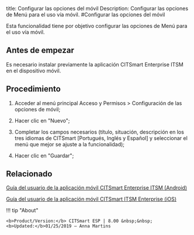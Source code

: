 title: Configurar las opciones del móvil
Description: Configurar las opciones de Menú para el uso vía móvil.
#Configurar las opciones del móvil

Esta funcionalidad tiene por objetivo configurar las opciones de Menú para el
uso vía móvil.

Antes de empezar
--------------------

Es necesario instalar previamente la aplicación CITSmart Enterprise ITSM en el
dispositivo móvil.

Procedimiento
-----------------

1.  Acceder al menú principal Acceso y Permisos \> Configuración de las opciones
    de móvil;

2.  Hacer clic en "Nuevo";

3.  Completar los campos necesarios (título, situación, descripción en los tres
    idiomas de CITSmart [Portugués, Inglés y Español] y seleccionar el menú que
    mejor se ajuste a la funcionalidad);

4.  Hacer clic en "Guardar";

Relacionado
-----------

[Guía del usuario de la aplicación móvil CITSmart Enterprise ITSM (Android)](/es-es/citsmart-esp-8/additional-features/mobile-and-field-service/apps/citsmart-app-android.html)

[Guía del usuario de la aplicación móvil CITSmart ITSM Enterprise (iOS)](/es-es/citsmart-esp-8/additional-features/mobile-and-field-service/apps/citsmart-app-ios.html)

!!! tip "About"

    <b>Product/Version:</b> CITSmart ESP | 8.00 &nbsp;&nbsp;
    <b>Updated:</b>01/25/2019 – Anna Martins
